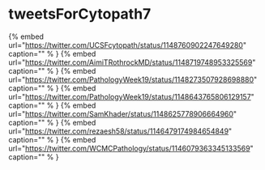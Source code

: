 # tweetsForCytopath7

{% embed url="https://twitter.com/UCSFcytopath/status/1148760902247649280"  caption="" % }
{% embed url="https://twitter.com/AimiTRothrockMD/status/1148719748953325569"  caption="" % }
{% embed url="https://twitter.com/PathologyWeek19/status/1148273507928698880"  caption="" % }
{% embed url="https://twitter.com/PathologyWeek19/status/1148643765806129157"  caption="" % }
{% embed url="https://twitter.com/SamKhader/status/1148625778906664960"  caption="" % }
{% embed url="https://twitter.com/rezaesh58/status/1146479174984654849"  caption="" % }
{% embed url="https://twitter.com/WCMCPathology/status/1146079363345133569"  caption="" % }
